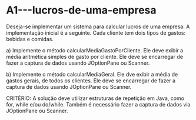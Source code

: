# A1---lucros-de-uma-empresa

Deseja-se implementar um sistema para calcular lucros de uma empresa. A implementação inicial é a seguinte. Cada cliente tem dois tipos de gastos: bebidas e comidas.

a) Implemente o método calcularMediaGastoPorCliente. Ele deve exibir a média aritmética simples de gasto por cliente. Ele deve se encarregar de fazer a captura de dados usando JOptionPane ou Scanner.

b) Implemente o método calcularMediaGeral. Ele dve exibir a média de gastos gerais, de todos os clientes. Ele deve se encarregar de fazer a captura de dados usando JOptionPane ou Scanner.

CRITÉRIO: A solução deve utilizar estruturas de repetição em Java, como for, while e/ou do/while. Também é necessário fazer a captura de dados via JOptionPane ou Scanner.
